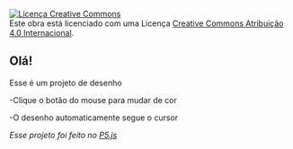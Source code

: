<a rel="license" href="http://creativecommons.org/licenses/by/4.0/"><img alt="Licença Creative Commons" style="border-width:0" src="https://i.creativecommons.org/l/by/4.0/88x31.png" /></a><br />Este obra está licenciado com uma Licença <a rel="license" href="http://creativecommons.org/licenses/by/4.0/">Creative Commons Atribuição 4.0 Internacional</a>.
## Olá! ##
Esse é um projeto de desenho

-Clique o botão do mouse para mudar de cor

-O desenho automaticamente segue o cursor

_Esse projeto foi feito no [P5.js](https://editor.p5js.org/)_

